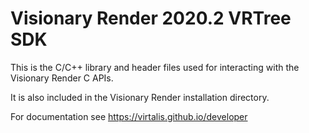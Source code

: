 # Visionary Render 2020.2 VRTree SDK
This is the C/C++ library and header files used for interacting with the Visionary Render C APIs.

It is also included in the Visionary Render installation directory.

For documentation see https://virtalis.github.io/developer